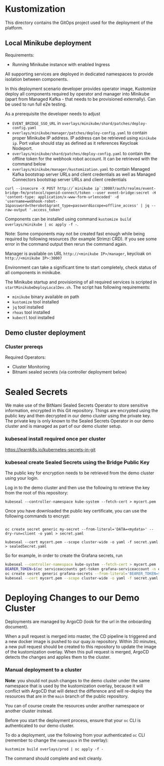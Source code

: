# Kustomization

This directory contains the GitOps project used for the deployment of the platform.

## Local Minikube deployment
Requirements:
- Running Minikube instance with enabled Ingress

All supporting services are deployed in dedicated namespaces to provide isolation between components.

In this deployment scenario developer provides operator image, Kustomize deploy all components required by operator and manager into Minikube (apart from Managed Kafka - that needs to be provisioned externally). Can be used to run full e2e testing.

As a prerequisite the developer needs to adjust
- `EVENT_BRIDGE_SSO_URL` in `overlays/minikube/shard/patches/deploy-config.yaml` 
- `overlays/minikube/manager/patches/deploy-config.yaml` to contain proper Minikube IP address. IP address can be retrieved using `minikube ip`. Port value should stay as defined as it references Keycloak Nodeport.
- `overlays/minikube/shard/patches/deploy-config.yaml` to contain the offline token for the webhook robot account. It can be retrieved with the command below
- `overlays/minikube/manager/kustomization.yaml` to contain Managed Kafka bootstrap server URLs and client credentials as well as Managed Connectors bootstrap server URLs and client credentials

```shell
curl --insecure -X POST http://`minikube ip`:30007/auth/realms/event-bridge-fm/protocol/openid-connect/token --user event-bridge:secret -H 'content-type: application/x-www-form-urlencoded' -d 'username=webhook-robot-1&password=therobot&grant_type=password&scope=offline_access' | jq --raw-output '.access_token'
```

Components can be installed using command `kustomize build overlays/minikube | oc apply -f -`.

Note: Some components may not be created fast enough while being required by following resources (for example Strimzi CRD). If you see some error in the command output then rerun the command again.

Manager is available on URL `http://<minikube IP>/manager`, keycloak on `http://<minikube IP>:30007`

Environment can take a significant time to start completely, check status of all components in minikube.

The Minikube startup and provisioning of all required services is scripted in `startMinikubeDeployLocalDev.sh`. The script has following requirements:
- `minikube` binary available on path
- `kustomize` tool installed
- `jq` tool installed
- `rhoas` tool installed
- `kubectl` tool installed

## Demo cluster deployment

### Cluster prereqs
Required Operators:

- Cluster Monitoring
- Bitnami sealed secrets (via controller deployment below)

# Sealed Secrets

We make use of the BitNami Sealed Secrets Operator to store sensitive information, encrypted in this Git repository.
Things are encrypted using the public key and then decrypted in our demo cluster using the private key.
The private key is only known to the Sealed Secrets Operator in our demo cluster and is managed as part of our
demo cluster setup.

### kubeseal install required once per cluster
https://learnk8s.io/kubernetes-secrets-in-git


### kubeseal create Sealed Secrets using the Bridge Public Key

The public key for encryption needs to be retrieved from the demo cluster using your login.

Log in to the demo cluster and then use the following to retrieve the key from the root of this repository:

```shell
kubeseal --controller-namespace kube-system --fetch-cert > mycert.pem
```

Once you have downloaded the public key certificate, you can use the following commands to encrypt:

```shell

oc create secret generic my-secret --from-literal='DATA=<mydata>' --dry-run=client -o yaml > secret.yaml

kubeseal --cert mycert.pem --scope cluster-wide -o yaml -f secret.yaml > sealedSecret.yaml
```

So for example, in order to create the Grafana secrets, run 

```bash
kubeseal --controller-namespace kube-system --fetch-cert > mycert.pem
BEARER_TOKEN=$(oc serviceaccounts get-token grafana-serviceaccount -n event-bridge-prod)
oc create secret generic grafana-secrets --from-literal='BEARER_TOKEN=$BEARER_TOKEN' --from-literal='GF_SECURITY_ADMIN_USER=<REDACTED>' --from-literal='GF_SECURITY_ADMIN_PASSWORD=<REDACTED>' --dry-run=client -o yaml > secret.yaml
kubeseal --cert mycert.pem --scope cluster-wide -o yaml -f secret.yaml > grafana-secrets.yaml
```

# Deploying Changes to our Demo Cluster

Deployments are managed by ArgoCD (look for the url in the onboarding document).

When a pull request is merged into master, the CD pipeline is triggered and a new docker image is pushed to our quay.io repository. Within 30 minutes, a new pull request should be created to this repository to update the image of the kustomization overlay. When this pull request is merged, ArgoCD detects the changes and applies them to the cluster.

### Manual deployment to a cluster

**Note**: you should not push changes to the demo cluster under the same namespace that is used by the kustomization overlay, because it will conflict with ArgoCD that will detect the difference and will re-deploy the resources that are in the `main` branch of the public repository.

You can of course create the resources under another namespace or another cluster instead.

Before you start the deployment process, ensure that your `oc` CLI is authenticated to our demo cluster. 

To do a deployment, use the following from your authenticated `oc` CLI (remember to change the `namespace` in the overlay):

```shell
kustomize build overlays/prod | oc apply -f -
```

The command should complete and exit cleanly.